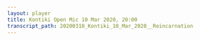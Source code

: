 ```yaml
---
layout: player
title: Kontiki Open Mic 10 Mar 2020, 20:00
transcript_path: 20200310_Kontiki_10_Mar_2020__Reincarnation
---
```

